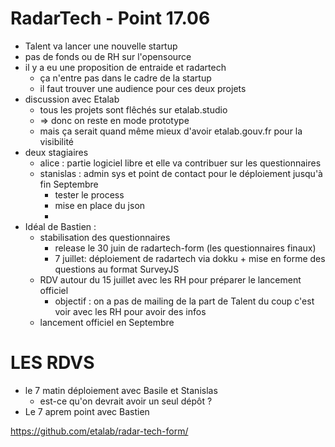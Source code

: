 # RadarTech - Point 17.06

- Talent va lancer une nouvelle startup
- pas de fonds ou de RH sur l'opensource
- il y a eu une proposition de entraide et radartech
    - ça n'entre pas dans le cadre de la startup
    - il faut trouver une audience pour ces deux projets
- discussion avec Etalab
    - tous les projets sont flêchés sur etalab.studio
    - => donc on reste en mode prototype
    - mais ça serait quand même mieux d'avoir etalab.gouv.fr pour la visibilité
- deux stagiaires 
    - alice : partie logiciel libre et elle va contribuer sur les questionnaires
    - stanislas : admin sys et point de contact pour le déploiement jusqu'à fin Septembre 
        - tester le process
        - mise en place du json
        - 
- Idéal de Bastien : 
    - stabilisation des questionnaires
        - release le 30 juin de radartech-form (les questionnaires finaux)
        - 7 juillet: déploiement de radartech via dokku + mise en forme des questions au format SurveyJS
    - RDV autour du 15 juillet avec les RH pour préparer le lancement officiel
        - objectif : on a pas de mailing de la part de Talent du coup c'est voir avec les RH pour avoir des infos
    - lancement officiel en Septembre

# LES RDVS 
- le 7 matin déploiement avec Basile et Stanislas
    - est-ce qu'on devrait avoir un seul dépôt ?
- Le 7 aprem point avec Bastien

https://github.com/etalab/radar-tech-form/
